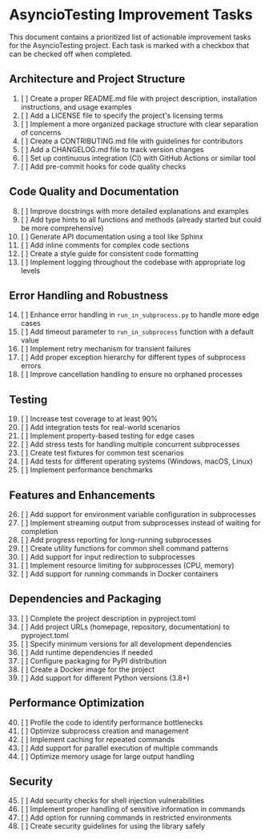 # AsyncioTesting Improvement Tasks

This document contains a prioritized list of actionable improvement tasks for the AsyncioTesting project. Each task is marked with a checkbox that can be checked off when completed.

## Architecture and Project Structure

1. [ ] Create a proper README.md file with project description, installation instructions, and usage examples
2. [ ] Add a LICENSE file to specify the project's licensing terms
3. [ ] Implement a more organized package structure with clear separation of concerns
4. [ ] Create a CONTRIBUTING.md file with guidelines for contributors
5. [ ] Add a CHANGELOG.md file to track version changes
6. [ ] Set up continuous integration (CI) with GitHub Actions or similar tool
7. [ ] Add pre-commit hooks for code quality checks

## Code Quality and Documentation

8. [ ] Improve docstrings with more detailed explanations and examples
9. [ ] Add type hints to all functions and methods (already started but could be more comprehensive)
10. [ ] Generate API documentation using a tool like Sphinx
11. [ ] Add inline comments for complex code sections
12. [ ] Create a style guide for consistent code formatting
13. [ ] Implement logging throughout the codebase with appropriate log levels

## Error Handling and Robustness

14. [ ] Enhance error handling in `run_in_subprocess.py` to handle more edge cases
15. [ ] Add timeout parameter to `run_in_subprocess` function with a default value
16. [ ] Implement retry mechanism for transient failures
17. [ ] Add proper exception hierarchy for different types of subprocess errors
18. [ ] Improve cancellation handling to ensure no orphaned processes

## Testing

19. [ ] Increase test coverage to at least 90%
20. [ ] Add integration tests for real-world scenarios
21. [ ] Implement property-based testing for edge cases
22. [ ] Add stress tests for handling multiple concurrent subprocesses
23. [ ] Create test fixtures for common test scenarios
24. [ ] Add tests for different operating systems (Windows, macOS, Linux)
25. [ ] Implement performance benchmarks

## Features and Enhancements

26. [ ] Add support for environment variable configuration in subprocesses
27. [ ] Implement streaming output from subprocesses instead of waiting for completion
28. [ ] Add progress reporting for long-running subprocesses
29. [ ] Create utility functions for common shell command patterns
30. [ ] Add support for input redirection to subprocesses
31. [ ] Implement resource limiting for subprocesses (CPU, memory)
32. [ ] Add support for running commands in Docker containers

## Dependencies and Packaging

33. [ ] Complete the project description in pyproject.toml
34. [ ] Add project URLs (homepage, repository, documentation) to pyproject.toml
35. [ ] Specify minimum versions for all development dependencies
36. [ ] Add runtime dependencies if needed
37. [ ] Configure packaging for PyPI distribution
38. [ ] Create a Docker image for the project
39. [ ] Add support for different Python versions (3.8+)

## Performance Optimization

40. [ ] Profile the code to identify performance bottlenecks
41. [ ] Optimize subprocess creation and management
42. [ ] Implement caching for repeated commands
43. [ ] Add support for parallel execution of multiple commands
44. [ ] Optimize memory usage for large output handling

## Security

45. [ ] Add security checks for shell injection vulnerabilities
46. [ ] Implement proper handling of sensitive information in commands
47. [ ] Add option for running commands in restricted environments
48. [ ] Create security guidelines for using the library safely
